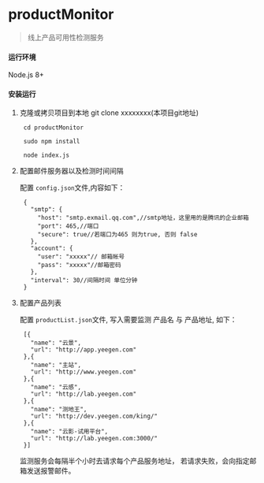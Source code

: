 # productMonitor

> 线上产品可用性检测服务

#### 运行环境 
 Node.js 8+

#### 安装运行

1. 克隆或拷贝项目到本地
        git clone xxxxxxxx(本项目git地址)

        cd productMonitor

        sudo npm install

        node index.js

2. 配置邮件服务器以及检测时间间隔

    配置 ```config.json```文件,内容如下：

        {
          "smtp": {
            "host": "smtp.exmail.qq.com",//smtp地址，这里用的是腾讯的企业邮箱
            "port": 465,//端口
            "secure": true//若端口为465 则为true, 否则 false
          },
          "account": {
            "user": "xxxxx"// 邮箱帐号
            "pass": "xxxxx"//邮箱密码
          },
          "interval": 30//间隔时间 单位分钟
        }

3. 配置产品列表

    配置 ```productList.json```文件, 写入需要监测 产品名 与 产品地址, 如下：

        [{
          "name": "云景",
          "url": "http://app.yeegen.com"
        },{
          "name": "主站",
          "url": "http://www.yeegen.com"
        },{
          "name": "云感",
          "url": "http://lab.yeegen.com"
        },{
          "name": "测地王",
          "url": "http://dev.yeegen.com/king/"
        },{
          "name": "云影-试用平台",
          "url": "http://lab.yeegen.com:3000/"
        }]

    监测服务会每隔半个小时去请求每个产品服务地址， 若请求失败，会向指定邮箱发送报警邮件。
